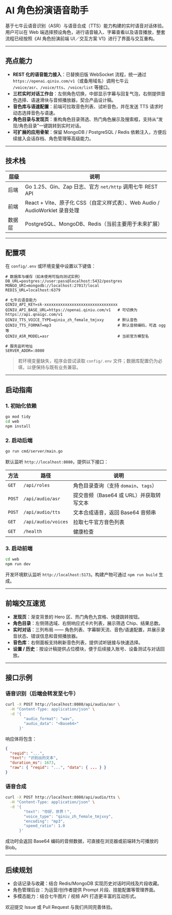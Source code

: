 # AI 角色扮演语音助手

基于七牛云语音识别（ASR）与语音合成（TTS）能力构建的实时语音对话体验。用户可以在 Web 端选择预设角色，进行语音输入、字幕查看以及语音播放，整套流程已经按照《AI 角色扮演前端 UI／交互方案 V1》进行了界面与交互重构。

---

## 亮点能力

- **REST 化的语音能力接入**：已替换旧版 WebSocket 流程，统一通过 `https://openai.qiniu.com/v1`（或备用域名）调用七牛云 `/voice/asr`、`/voice/tts`、`/voice/list` 等接口。
- **三栏实时对话工作台**：左侧角色切换，中部显示字幕与回复气泡，右侧提供音色选择、语速滑块与音频播放器，契合产品设计稿。
- **音色库与语速配置**：前端可拉取音色列表、试听音色，并在发送 TTS 请求时动态选择音色与语速。
- **角色目录与发现页**：重构角色目录筛选、热门角色展示及搜索框，支持从“发现/角色目录”一键跳转到实时对话。
- **可扩展的应用骨架**：保留 MongoDB / PostgreSQL / Redis 依赖注入，方便后续接入会话存档、角色管理等高级能力。

---

## 技术栈

| 层级 | 说明 |
| --- | --- |
| 后端 | Go 1.25、Gin、Zap 日志、官方 `net/http` 调用七牛 REST API |
| 前端 | React + Vite、原子化 CSS（自定义样式表）、Web Audio / AudioWorklet 录音处理 |
| 数据层 | PostgreSQL、MongoDB、Redis（当前主要用于未来扩展） |

---

## 配置项

在 `config/.env` 或环境变量中设置以下键值：

```dotenv
# 数据库与缓存（如未使用可指向测试实例）
DB_URL=postgres://user:pass@localhost:5432/postgres
MONGO_URI=mongodb://localhost:27017/local
REDIS_URL=localhost:6379

# 七牛云语音能力
QINIU_API_KEY=sk-xxxxxxxxxxxxxxxxxxxxxxxxxxxxxxxx
QINIU_API_BASE_URL=https://openai.qiniu.com/v1   # 可切换为 https://api.qnaigc.com/v1
QINIU_TTS_VOICE_TYPE=qiniu_zh_female_tmjxxy      # 默认音色
QINIU_TTS_FORMAT=mp3                             # 默认音频编码，可选 ogg等
QINIU_ASR_MODEL=asr                              # 当前官方模型名

# 服务监听地址
SERVER_ADDR=:8080
```

> 若环境变量缺失，程序会尝试读取 `config/.env` 文件；数据库配置仍为必填，以便保持与既有业务兼容。

---

## 启动指南

### 1. 初始化依赖

```bash
go mod tidy
cd web
npm install
```

### 2. 启动后端

```bash
go run cmd/server/main.go
```

默认监听 `http://localhost:8080`，提供以下接口：

| 方法 | 路径 | 说明 |
| --- | --- | --- |
| `GET`  | `/api/roles`          | 角色目录查询（支持 `domain`、`tags`） |
| `POST` | `/api/audio/asr`      | 提交音频（Base64 或 URL）并获取转写文本 |
| `POST` | `/api/audio/tts`      | 文本合成语音，返回 Base64 音频串 |
| `GET`  | `/api/audio/voices`   | 拉取七牛官方音色列表 |
| `GET`  | `/health`             | 健康检查 |

### 3. 启动前端

```bash
cd web
npm run dev
```

开发环境默认监听 `http://localhost:5173`。构建产物可通过 `npm run build` 生成。

---

## 前端交互速览

- **发现页**：渐变背景的 Hero 区、热门角色九宫格、快捷跳转按钮。
- **角色目录**：左侧筛选域、右侧响应式卡片列表，展示筛选 Chip、结果总数。
- **实时对话**：三列布局 —— 角色列表、字幕聊天流、音色/语速配置，并展示录音状态、错误信息和音频播放器。
- **音色库**：右侧面板支持刷新音色列表，提供试听链接与快速选择。
- **设置 / 历史**：按设计稿提供占位模块，便于后续接入账号、设备测试与对话回放。

---

## 接口示例

### 语音识别（后端会转发至七牛）

```bash
curl -X POST http://localhost:8080/api/audio/asr \
  -H "Content-Type: application/json" \
  -d '{
        "audio_format": "wav",
        "audio_data": "<Base64>"
      }'
```

响应体将包含：

```json
{
  "reqid": "...",
  "text": "识别出的文本",
  "duration_ms": 1673,
  "raw": { "reqid": "...", "data": { ... } }
}
```

### 语音合成

```bash
curl -X POST http://localhost:8080/api/audio/tts \
  -H "Content-Type: application/json" \
  -d '{
        "text": "你好，世界！",
        "voice_type": "qiniu_zh_female_tmjxxy",
        "encoding": "mp3",
        "speed_ratio": 1.0
      }'
```

成功时会返回 Base64 编码的音频数据，可直接在浏览器或前端转为可播放的 Blob。

---

## 后续规划

- 会话记录与收藏：结合 Redis/MongoDB 实现历史对话时间线及片段收藏。
- 角色管理后台：为运营/创作者提供 Prompt 片段、技能配置等管理界面。
- 多模态能力：结合七牛图片 / 视频 API 打造更丰富的互动形式。

欢迎提交 Issue 或 Pull Request 与我们共同完善体验。

